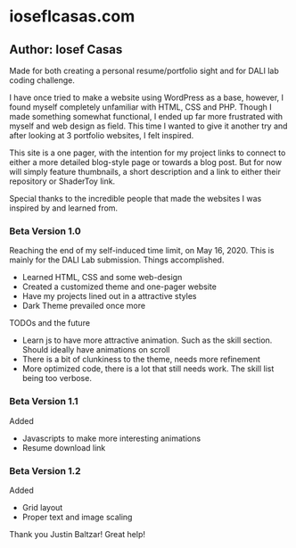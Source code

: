 # ioseflcasas.com

## Author: Iosef Casas

Made for both creating a personal resume/portfolio sight and for DALI lab coding challenge.

I have once tried to make a website using WordPress as a base, however, I found myself completely unfamiliar with HTML, CSS and PHP. Though I made something somewhat functional, I ended up far more frustrated with myself and web design as field. This time I wanted to give it another try and after looking at 3 portfolio websites, I felt inspired.

This site is a one pager, with the intention for my project links to connect to either a more detailed blog-style page or towards a blog post. But for now will simply feature thumbnails, a short description and a link to either their repository or ShaderToy link.

Special thanks to the incredible people that made the websites I was inspired by and learned from.

### Beta Version 1.0

Reaching the end of my self-induced time limit, on May 16, 2020. This is mainly for the DALI Lab submission.
Things accomplished.
- Learned HTML, CSS and some web-design
- Created a customized theme and one-pager website
- Have my projects lined out in a attractive styles
- Dark Theme prevailed once more

TODOs and the future
- Learn js to have more attractive animation. Such as the skill section. Should ideally have animations on scroll
- There is a bit of clunkiness to the theme, needs more refinement
- More optimized code, there is a lot that still needs work. The skill list being too verbose.

### Beta Version 1.1

Added
- Javascripts to make more interesting animations
- Resume download link

### Beta Version 1.2

Added
- Grid layout
- Proper text and image scaling

Thank you Justin Baltzar! Great help!
